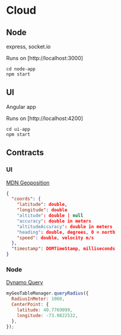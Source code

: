 # Cloud

## Node
express, socket.io

Runs on [http://localhost:3000]
```$xslt
cd node-app
npm start
```

## UI
Angular app

Runs on [http://localhost:4200]
```$xslt
cd ui-app
npm start
```


## Contracts

### UI
[MDN Geoposition](https://developer.mozilla.org/en-US/docs/Web/API/GeolocationPosition)


```json
{
  "coords": {
    "latitude": double,
    "longitude": double
    "altitude": double | null
    "accuracy": double in meters
    "altitudeAccuracy": double in meters
    "heading": double, degrees, 0 = north
    "speed": double, velocity m/s
  },
  "timestamp": DOMTimeStamp, milliseconds
}
```

### Node 
[Dynamo Query](https://github.com/rh389/dynamodb-geo.js/blob/master/src/GeoDataManager.ts#L229)
```javascript
myGeoTableManager.queryRadius({
  RadiusInMeter: 1000,
  CenterPoint: {
    latitude: 40.7769099,
    longitude: -73.9822532,
  },
});
```
